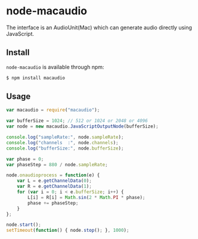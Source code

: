 # node-macaudio
The interface is an AudioUnit(Mac) which can generate audio directly using JavaScript.

## Install
`node-macaudio` is available through npm:
```sh
$ npm install macaudio
```

## Usage
```javascript
var macaudio = require("macaudio");

var bufferSize = 1024; // 512 or 1024 or 2048 or 4096
var node = new macaudio.JavaScriptOutputNode(bufferSize);

console.log("sampleRate:", node.sampleRate);
console.log("channels  :", node.channels);
console.log("bufferSize:", node.bufferSize);

var phase = 0;
var phaseStep = 880 / node.sampleRate;

node.onaudioprocess = function(e) {
    var L = e.getChannelData(0);
    var R = e.getChannelData(1);
    for (var i = 0; i < e.bufferSize; i++) {
        L[i] = R[i] = Math.sin(2 * Math.PI * phase);
        phase += phaseStep;
    }
};

node.start();
setTimeout(function() { node.stop(); }, 1000);
```
